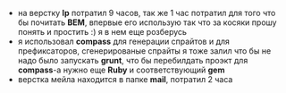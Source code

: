  + на верстку **lp** потратил 9 часов, так же 1 час потратил для того что бы почитать **BEM**, впервые его использую так что за косяки прошу понять и простить :) я в нем еще розберусь
  + я использовал **compass** для генерации спрайтов и для префиксаторов, сгенерированые спрайты я тоже залил что бы не надо было запускать **grunt**, что бы перебилдать проэкт для **compass**-а нужно еще **Ruby** и соответствующий **gem**
 + верстка мейла находится в папке **mail**, потратил 2 часа